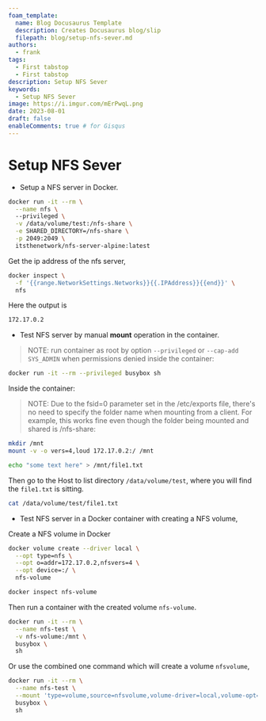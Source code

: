 ```yaml
---
foam_template:
  name: Blog Docusaurus Template
  description: Creates Docusaurus blog/slip
  filepath: blog/setup-nfs-sever.md
authors:
  - frank
tags:
  - First tabstop
  - First tabstop
description: Setup NFS Sever
keywords:
  - Setup NFS Sever
image: https://i.imgur.com/mErPwqL.png
date: 2023-08-01
draft: false
enableComments: true # for Gisqus
---
```


# Setup NFS Sever

- Setup a NFS server in Docker.

```sh
docker run -it --rm \
  --name nfs \ 
  --privileged \
  -v /data/volume/test:/nfs-share \
  -e SHARED_DIRECTORY=/nfs-share \
  -p 2049:2049 \
  itsthenetwork/nfs-server-alpine:latest
```

Get the ip address of the nfs server,

```sh
docker inspect \
  -f '{{range.NetworkSettings.Networks}}{{.IPAddress}}{{end}}' \
  nfs
```

Here the output is

```sh
172.17.0.2
```

- Test NFS server by manual **mount** operation in the container.

> NOTE: run container as root by option `--privileged` or `--cap-add SYS_ADMIN` when permissions denied inside the container:

```sh
docker run -it --rm --privileged busybox sh
```

Inside the container:

> NOTE: Due to the fsid=0 parameter set in the /etc/exports file, there's no need to specify the folder name when mounting from a client. For example, this works fine even though the folder being mounted and shared is /nfs-share:
 
```sh
mkdir /mnt
mount -v -o vers=4,loud 172.17.0.2:/ /mnt

echo "some text here" > /mnt/file1.txt
```

Then go to the Host to list directory `/data/volume/test`, where you will find the `file1.txt` is sitting. 

```sh
cat /data/volume/test/file1.txt
```

- Test NFS server in a Docker container with creating a NFS volume,

Create a NFS volume in Docker

```sh
docker volume create --driver local \
  --opt type=nfs \
  --opt o=addr=172.17.0.2,nfsvers=4 \
  --opt device=:/ \
  nfs-volume
```

```sh
docker inspect nfs-volume
```

Then run a container with the created volume `nfs-volume`.

```sh
docker run -it --rm \
  --name nfs-test \
  -v nfs-volume:/mnt \
  busybox \
  sh
```

Or use the combined one command which will create a volume `nfsvolume`, 

```sh
docker run -it --rm \
  --name nfs-test \
  --mount 'type=volume,source=nfsvolume,volume-driver=local,volume-opt=type=nfs,volume-opt=device=:/,"volume-opt=o=addr=172.17.0.2,rw,nfsvers=4,async",target=/mnt' \
  busybox \
  sh
```
